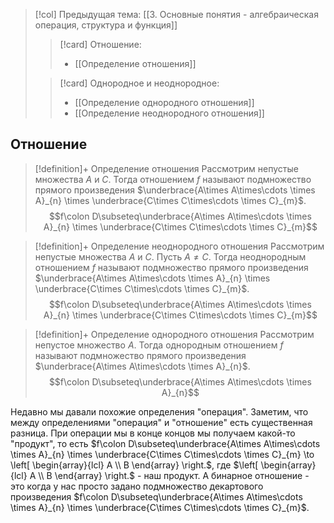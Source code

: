 > [!col] Предыдущая тема: [[3. Основные понятия - алгебраическая операция, структура и функция]]
>> [!card] Отношение:
>> * [[Определение отношения]]
>
>> [!card] Однородное и неоднородное:
>>* [[Определение однородного отношения]]
>>* [[Определение неоднородного отношения]]
>

## Отношение
> [!definition]+ Определение отношения
> Рассмотрим непустые множества $A$ и $C$. Тогда отношением $f$ называют подмножество прямого произведения $\underbrace{A\times A\times\cdots \times A}_{n} \times \underbrace{C\times C\times\cdots \times C}_{m}$. 
> $$f\colon D\subseteq\underbrace{A\times A\times\cdots \times A}_{n} \times \underbrace{C\times C\times\cdots \times C}_{m}$$

> [!definition]+ Определение неоднородного отношения
> Рассмотрим непустые множества $A$ и $C$. Пусть $A \not= C$. Тогда неоднородным отношением $f$ называют подмножество прямого произведения $\underbrace{A\times A\times\cdots \times A}_{n} \times \underbrace{C\times C\times\cdots \times C}_{m}$. 
> $$f\colon D\subseteq\underbrace{A\times A\times\cdots \times A}_{n} \times \underbrace{C\times C\times\cdots \times C}_{m}$$

> [!definition]+ Определение однородного отношения
> Рассмотрим непустое множество $A$. Тогда однородным отношением $f$ называют подмножество прямого произведения $\underbrace{A\times A\times\cdots \times A}_{n}$. 
> $$f\colon D\subseteq\underbrace{A\times A\times\cdots \times A}_{n}$$

Недавно мы давали похожие определения "операция". Заметим, что между определениями "операция" и "отношение" есть существенная разница. При операции мы в конце концов мы получаем какой-то "продукт", то есть $f\colon D\subseteq\underbrace{A\times A\times\cdots \times A}_{n} \times \underbrace{C\times C\times\cdots \times C}_{m} \to \left[ \begin{array}{lcl} A \\ B \end{array} \right.$, где $\left[ \begin{array}{lcl} A \\ B \end{array} \right.$ - наш продукт. А бинарное отношение - это когда у нас просто задано подмножество декартового произведения $f\colon D\subseteq\underbrace{A\times A\times\cdots \times A}_{n} \times \underbrace{C\times C\times\cdots \times C}_{m}$.